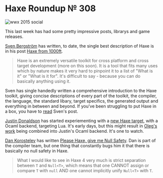 [_template]: ../templates/roundup.html
[date]: / "2015-02-21 09:28:00"
[modified]: / "2015-02-21 13:55:00"
[published]: / "2015-02-21 13:55:00"
[“”]: a ""
# Haxe Roundup № 308

![wwx 2015 social](/img/305/wwx2015.png "WWX 2015 in Paris between 29th May and 1st June!")

This last week has had some pretty impressive posts, librarys and game releases.

[Sven Bergström][tw1] has written, to date, the single best description of Haxe is in 
his post [Haxe from 1000ft][l1].

> Haxe is an extremely versatile toolkit for cross platform and cross 
target development (more on this soon). It is a tool that fits many uses which 
by nature makes it very hard to pinpoint it to a list of "What is it" or 
"What is it for". It's difficult to say - because you can do basically 
anything using it.

Sven has single handedly written a comprehensive introduction to the Haxe toolkit,
giving concise descriptions of every part of the toolkit, the compiler, the language,
the standard libary, target specifics, the generated output and everything in between
and beyond. If you've been struggling to put Haxe in a box, you have to [read][l1]
Sven's post.

[Justin Donaldson][tw2] has started experiementing with a [new Haxe target][l2], with
a Ocaml backend, targeting Lua. It's early days, but this might result in [Oleg's][tw3]
[work][l3] being combined into Justin's Ocaml backend. It's one to watch.

[Dan Korostelev][tw4] has written [Please Haxe, give me Null Safety][l4]. Dan is part 
of the compiler team, but one thing that constantly bugs him it that there is basically
no null safety in Haxe.

> What I would like to see in Haxe 4 very much is strict separation between 
`T` and `Null<T>`, which means that one CANNOT assign or compare `T` with `null` 
AND one cannot implicitly unify `Null<T>` with `T`.



[tw4]: https://twitter.com/nadako "@nadako"
[tw3]: https://twitter.com/PeyTyPeyTy "@PeyTyPeyTy"
[tw2]: https://twitter.com/omgjjd "@omgjjd"
[tw1]: https://twitter.com/___discovery "@___discovery"
	
[l4]: http://nadako.tumblr.com/post/111320874485/please-haxe-give-null-safety "Please Haxe, give me Null Safety"
[l3]: https://github.com/PeyTy/LuaXe "Lua Generator Target for Haxe on GitHub"
[l2]: https://github.com/jdonaldson/haxe/commits/haxe_lua "New Haxe target - Lua on GitHub"
[l1]: http://notes.underscorediscovery.com/haxe-from-1000ft/ "Haxe from 1000ft"